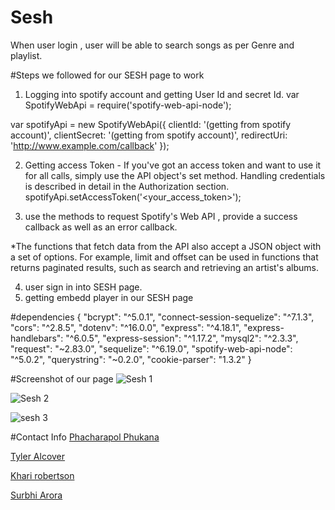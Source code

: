 # Sesh
When user login , user will be able to search songs as per Genre and playlist. 

#Steps we followed for our SESH page to work 
1. Logging into spotify account and getting User Id and secret Id. 
var SpotifyWebApi = require('spotify-web-api-node');

var spotifyApi = new SpotifyWebApi({
  clientId: '(getting from spotify account)',
  clientSecret: '(getting from spotify account)',
  redirectUri: 'http://www.example.com/callback'
});

2. Getting access Token - If you've got an access token and want to use it for all calls, simply use the API object's set method. Handling credentials is described in detail in the Authorization section.
spotifyApi.setAccessToken('<your_access_token>');

3. use the methods to request Spotify's Web API , provide a success callback as well as an error callback.

*The functions that fetch data from the API also accept a JSON object with a set of options. For example, limit and offset can be used in functions that returns paginated results, such as search and retrieving an artist's albums.

4. user sign in into SESH page. 
5. getting embedd player in our SESH page 


#dependencies
{
    "bcrypt": "^5.0.1",
    "connect-session-sequelize": "^7.1.3",
    "cors": "^2.8.5",
    "dotenv": "^16.0.0",
    "express": "^4.18.1",
    "express-handlebars": "^6.0.5",
    "express-session": "^1.17.2",
    "mysql2": "^2.3.3",
    "request": "~2.83.0",
    "sequelize": "^6.19.0",
    "spotify-web-api-node": "^5.0.2",
    "querystring": "~0.2.0",
    "cookie-parser": "1.3.2"
  }

#Screenshot of our page 
![Sesh 1](https://user-images.githubusercontent.com/55901542/168380657-1a64c30f-e94d-4da5-acbb-67f5b9a0415d.JPG)

![Sesh 2](https://user-images.githubusercontent.com/55901542/168380662-96265578-b955-4d35-8ba5-6c7bb8162630.JPG)


![sesh 3](https://user-images.githubusercontent.com/55901542/168380669-eb9801aa-75f5-467c-9998-dfd3f1ba9437.JPG)

#Contact Info 
[Phacharapol Phukana](https://github.com/Phacharapol18)

[Tyler Alcover](https://github.com/KIMOISQUIGGLES)

[Khari robertson](https://github.com/krober45)

[Surbhi Arora](https://github.com/Surbhiarora3)